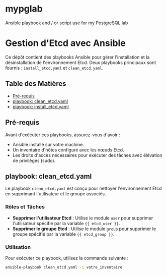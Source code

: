 # mypglab
Ansible playbook and / or script use for my PostgreSQL lab

# Gestion d'Etcd avec Ansible

Ce dépôt contient des playbooks Ansible pour gérer l'installation et la désinstallation de l'environnement Etcd. Deux playbooks principaux sont fournis : `install_etcd.yaml` et `clean_etcd.yaml`.

## Table des Matières
- [Pré-requis](#pré-requis)
- [playbook: clean_etcd.yaml](#playbook-clean_etcdyaml)
- [playbook: install_etcd.yaml](#playbook-install_etcdyaml)

## Pré-requis
Avant d'exécuter ces playbooks, assurez-vous d'avoir :
- Ansible installé sur votre machine.
- Un inventaire d'hôtes configuré avec les nœuds Etcd.
- Les droits d'accès nécessaires pour exécuter des tâches avec élévation de privilèges (sudo).

## playbook: clean_etcd.yaml

Le playbook `clean_etcd.yaml` est conçu pour nettoyer l'environnement Etcd en supprimant l'utilisateur et le groupe associés. 

### Rôles et Tâches
- **Supprimer l'utilisateur Etcd** : Utilise le module `user` pour supprimer l'utilisateur spécifié par la variable `{{ etcd_user }}`.
- **Supprimer le groupe Etcd** : Utilise le module `group` pour supprimer le groupe spécifié par la variable `{{ etcd_group }}`.

### Utilisation
Pour exécuter ce playbook, utilisez la commande suivante :
```bash
ansible-playbook clean_etcd.yaml -i votre_inventaire

